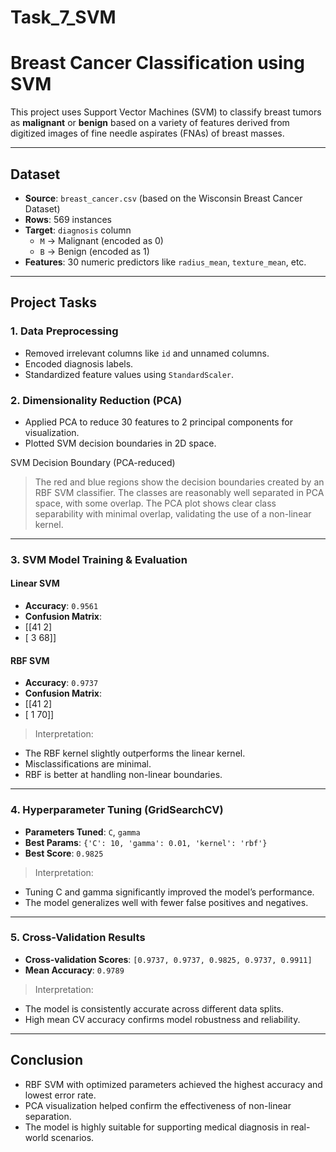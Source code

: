 # Task_7_SVM

#  Breast Cancer Classification using SVM

This project uses Support Vector Machines (SVM) to classify breast tumors as **malignant** or **benign** based on a variety of features derived from digitized images of fine needle aspirates (FNAs) of breast masses.

---

##  Dataset

- **Source**: `breast_cancer.csv` (based on the Wisconsin Breast Cancer Dataset)
- **Rows**: 569 instances
- **Target**: `diagnosis` column  
  - `M` → Malignant (encoded as 0)  
  - `B` → Benign (encoded as 1)
- **Features**: 30 numeric predictors like `radius_mean`, `texture_mean`, etc.

---

##  Project Tasks

### 1. Data Preprocessing
- Removed irrelevant columns like `id` and unnamed columns.
- Encoded diagnosis labels.
- Standardized feature values using `StandardScaler`.

### 2. Dimensionality Reduction (PCA)
- Applied PCA to reduce 30 features to 2 principal components for visualization.
- Plotted SVM decision boundaries in 2D space.

SVM Decision Boundary (PCA-reduced)

> The red and blue regions show the decision boundaries created by an RBF SVM classifier. The classes are reasonably well separated in PCA space, with some overlap. The PCA plot shows clear class separability with minimal overlap, validating the use of a non-linear kernel.

---

### 3. SVM Model Training & Evaluation

#### Linear SVM
- **Accuracy**: `0.9561`
- **Confusion Matrix**:
- [[41 2]
- [ 3 68]]


#### RBF SVM
- **Accuracy**: `0.9737`
- **Confusion Matrix**:
- [[41 2]
- [ 1 70]]


> Interpretation:

- The RBF kernel slightly outperforms the linear kernel.
- Misclassifications are minimal.
- RBF is better at handling non-linear boundaries.

---

### 4. Hyperparameter Tuning (GridSearchCV)

- **Parameters Tuned**: `C`, `gamma`
- **Best Params**: `{'C': 10, 'gamma': 0.01, 'kernel': 'rbf'}`
- **Best Score**: `0.9825`

> Interpretation:

- Tuning C and gamma significantly improved the model’s performance.
- The model generalizes well with fewer false positives and negatives.

---

### 5. Cross-Validation Results

- **Cross-validation Scores**: `[0.9737, 0.9737, 0.9825, 0.9737, 0.9911]`
- **Mean Accuracy**: `0.9789`

> Interpretation:

- The model is consistently accurate across different data splits.
- High mean CV accuracy confirms model robustness and reliability.

---

##  Conclusion

- RBF SVM with optimized parameters achieved the highest accuracy and lowest error rate.
- PCA visualization helped confirm the effectiveness of non-linear separation.
- The model is highly suitable for supporting medical diagnosis in real-world scenarios.
